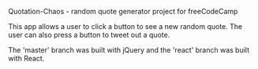 Quotation-Chaos - random quote generator project for freeCodeCamp

This app allows a user to click a button to see a new random quote. The user can also press a button to tweet out a quote.

The 'master' branch was built with jQuery and the 'react' branch was built with React.
